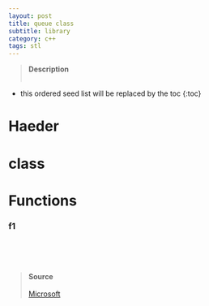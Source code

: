 ```yaml
---
layout: post
title: queue class
subtitle: library
category: c++
tags: stl
---
```


> **Description** <br><br>
>

* this ordered seed list will be replaced by the toc
{:toc}
# Haeder

# class

# Functions

### f1

<br><br><br>
> **Source**<br><br>
> [Microsoft]()